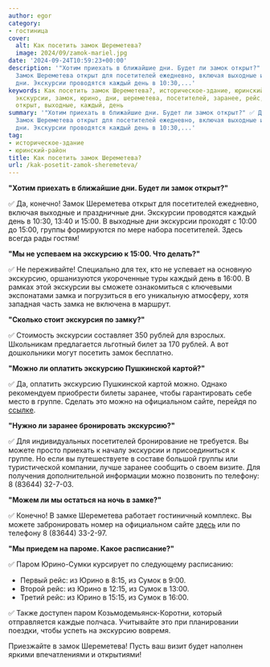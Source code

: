 ```yaml
---
author: egor
category:
- гостиница
cover:
  alt: Как посетить замок Шереметева?
  image: 2024/09/zamok-mariel.jpg
date: '2024-09-24T10:59:23+00:00'
description: '"Хотим приехать в ближайшие дни. Будет ли замок открыт?" ✅ Да, конечно!
  Замок Шереметева открыт для посетителей ежедневно, включая выходные и праздничные
  дни. Экскурсии проводятся каждый день в 10:30,...'
keywords: Как посетить замок Шереметева?, историческое-здание, юринский-район, экскурсию,
  экскурсии, замок, юрино, дни, шереметева, посетителей, заранее, рейс, сумок, приехать,
  открыт, выходные, каждый, день
summary: '"Хотим приехать в ближайшие дни. Будет ли замок открыт?" ✅ Да, конечно!
  Замок Шереметева открыт для посетителей ежедневно, включая выходные и праздничные
  дни. Экскурсии проводятся каждый день в 10:30,...'
tag:
- историческое-здание
- юринский-район
title: Как посетить замок Шереметева?
url: /kak-posetit-zamok-sheremeteva/
---
```


**"Хотим приехать в ближайшие дни. Будет ли замок открыт?"**

✅ Да, конечно! Замок Шереметева открыт для посетителей ежедневно, включая выходные и праздничные дни. Экскурсии проводятся каждый день в 10:30, 13:40 и 15:00. В выходные дни экскурсии проходят с 10:00 до 15:00, группы формируются по мере набора посетителей. Здесь всегда рады гостям!

**"Мы не успеваем на экскурсию к 15:00. Что делать?"**

✅ Не переживайте! Специально для тех, кто не успевает на основную экскурсию, оршанизуются укороченные туры каждый день в 16:00. В рамках этой экскурсии вы сможете ознакомиться с ключевыми экспонатами замка и погрузиться в его уникальную атмосферу, хотя западная часть замка не включена в маршрут.

**"Сколько стоит экскурсия по замку?"**

✅ Стоимость экскурсии составляет 350 рублей для взрослых. Школьникам предлагается льготный билет за 170 рублей. А вот дошкольники могут посетить замок бесплатно.

**"Можно ли оплатить экскурсию Пушкинской картой?"**

✅ Да, оплатить экскурсию Пушкинской картой можно. Однако рекомендуем приобрести билеты заранее, чтобы гарантировать себе место в группе. Сделать это можно на официальном сайте, перейдя по [ссылке](https://vmuzey.com/event/ekskursiya-po-zamku-sheremeteva-1).

**"Нужно ли заранее бронировать экскурсию?"**

✅ Для индивидуальных посетителей бронирование не требуется. Вы можете просто приехать к началу экскурсии и присоединиться к группе. Но если вы путешествуете в составе большой группы или туристической компании, лучше заранее сообщить о своем визите. Для получения дополнительной информации можно позвонить по телефону: 8 (83644) 32-7-03.

**"Можем ли мы остаться на ночь в замке?"**

✅ Конечно! В замке Шереметева работает гостиничный комплекс. Вы можете забронировать номер на официальном сайте [здесь](https://zamoksheremeteva.com) или по телефону 8 (83644) 33-2-97.

**"Мы приедем на пароме. Какое расписание?"**

✅ Паром Юрино-Сумки курсирует по следующему расписанию:

- Первый рейс: из Юрино в 8:15, из Сумок в 9:00.
- Второй рейс: из Юрино в 12:15, из Сумок в 13:00.
- Третий рейс: из Юрино в 15:15, из Сумок в 16:00.

✅ Также доступен паром Козьмодемьянск-Коротни, который отправляется каждые полчаса. Учитывайте это при планировании поездки, чтобы успеть на экскурсию вовремя.

Приезжайте в замок Шереметева! Пусть ваш визит будет наполнен яркими впечатлениями и открытиями!